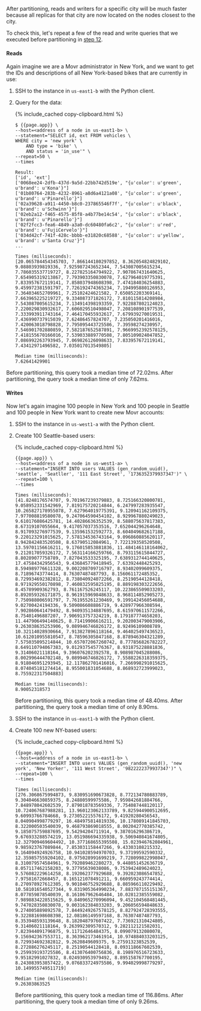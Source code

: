 After partitioning, reads and writers for a specific city will be much faster because all replicas for that city are now located on the nodes closest to the city.

To check this, let's repeat a few of the read and write queries that we executed before partitioning in [step 12](#step-12-test-performance).

#### Reads

Again imagine we are a Movr administrator in New York, and we want to get the IDs and descriptions of all New York-based bikes that are currently in use:

1. SSH to the instance in `us-east1-b` with the Python client.

1. Query for the data:

    {% include_cached copy-clipboard.html %}
    ~~~ shell
    $ {{page.app}} \
    --host=<address of a node in us-east1-b> \
    --statement="SELECT id, ext FROM vehicles \
    WHERE city = 'new york' \
        AND type = 'bike' \
        AND status = 'in_use'" \
    --repeat=50 \
    --times
    ~~~

    ~~~
    Result:
    ['id', 'ext']
    ['0068ee24-2dfb-437d-9a5d-22bb742d519e', "{u'color': u'green', u'brand': u'Kona'}"]
    ['01b80764-283b-4232-8961-a8d6a4121a08', "{u'color': u'green', u'brand': u'Pinarello'}"]
    ['02a39628-a911-4450-b8c0-237865546f7f', "{u'color': u'black', u'brand': u'Schwinn'}"]
    ['02eb2a12-f465-4575-85f8-a4b77be14c54', "{u'color': u'black', u'brand': u'Pinarello'}"]
    ['02f2fcc3-fea6-4849-a3a0-dc60480fa6c2', "{u'color': u'red', u'brand': u'FujiCervelo'}"]
    ['034d42cf-741f-428c-bbbb-e31820c68588', "{u'color': u'yellow', u'brand': u'Santa Cruz'}"]
    ...

    Times (milliseconds):
    [20.065784454345703, 7.866144180297852, 8.362054824829102, 9.08803939819336, 7.925987243652344, 7.543087005615234, 7.786035537719727, 8.227825164794922, 7.907867431640625, 7.654905319213867, 7.793903350830078, 7.627964019775391, 7.833957672119141, 7.858037948608398, 7.474184036254883, 9.459972381591797, 7.726192474365234, 7.194995880126953, 7.364034652709961, 7.25102424621582, 7.650852203369141, 7.663965225219727, 9.334087371826172, 7.810115814208984, 7.543087005615234, 7.134914398193359, 7.922887802124023, 7.220029830932617, 7.606029510498047, 7.208108901977539, 7.333993911743164, 7.464170455932617, 7.679939270019531, 7.436990737915039, 7.62486457824707, 7.235050201416016, 7.420063018798828, 7.795095443725586, 7.39598274230957, 7.546901702880859, 7.582187652587891, 7.9669952392578125, 7.418155670166016, 7.539033889770508, 7.805109024047852, 7.086992263793945, 7.069826126098633, 7.833957672119141, 7.43412971496582, 7.035017013549805]

    Median time (milliseconds):
    7.62641429901
    ~~~

Before partitioning, this query took a median time of 72.02ms. After partitioning, the query took a median time of only 7.62ms.

#### Writes

Now let's again imagine 100 people in New York and 100 people in Seattle and 100 people in New York want to create new Movr accounts:

1. SSH to the instance in `us-west1-a` with the Python client.

1. Create 100 Seattle-based users:

    {% include_cached copy-clipboard.html %}
    ~~~ shell
    {{page.app}} \
    --host=<address of a node in us-west1-a> \
    --statement="INSERT INTO users VALUES (gen_random_uuid(), 'seattle', 'Seatller', '111 East Street', '1736352379937347')" \
    --repeat=100 \
    --times
    ~~~

    ~~~
    Times (milliseconds):
    [41.8248176574707, 9.701967239379883, 8.725166320800781, 9.058952331542969, 7.819175720214844, 6.247997283935547, 10.265827178955078, 7.627964019775391, 9.120941162109375, 7.977008819580078, 9.247064590454102, 8.929967880249023, 9.610176086425781, 14.40286636352539, 8.588075637817383, 8.67319107055664, 9.417057037353516, 7.652044296264648, 8.917093276977539, 9.135961532592773, 8.604049682617188, 9.220123291015625, 7.578134536743164, 9.096860885620117, 8.942842483520508, 8.63790512084961, 7.722139358520508, 13.59701156616211, 9.176015853881836, 11.484146118164062, 9.212017059326172, 7.563114166259766, 8.793115615844727, 8.80289077758789, 7.827043533325195, 7.6389312744140625, 17.47584342956543, 9.436845779418945, 7.63392448425293, 8.594989776611328, 9.002208709716797, 8.93402099609375, 8.71896743774414, 8.76307487487793, 8.156061172485352, 8.729934692382812, 8.738040924072266, 8.25190544128418, 8.971929550170898, 7.460832595825195, 8.889198303222656, 8.45789909362793, 8.761167526245117, 10.223865509033203, 8.892059326171875, 8.961915969848633, 8.968114852905273, 7.750988006591797, 7.761955261230469, 9.199142456054688, 9.02700424194336, 9.509086608886719, 9.428977966308594, 7.902860641479492, 8.940935134887695, 8.615970611572266, 8.75401496887207, 7.906913757324219, 8.179187774658203, 11.447906494140625, 8.71419906616211, 9.202003479003906, 9.263038635253906, 9.089946746826172, 8.92496109008789, 10.32114028930664, 7.913827896118164, 9.464025497436523, 10.612010955810547, 8.78596305847168, 8.878946304321289, 7.575035095214844, 10.657072067260742, 8.777856826782227, 8.649110794067383, 9.012937545776367, 8.931875228881836, 9.31406021118164, 9.396076202392578, 8.908987045288086, 8.002996444702148, 9.089946746826172, 7.5588226318359375, 8.918046951293945, 12.117862701416016, 7.266998291015625, 8.074045181274414, 8.955001831054688, 8.868932723999023, 8.755922317504883]

    Median time (milliseconds):
    8.90052318573
    ~~~

    Before partitioning, this query took a median time of 48.40ms. After partitioning, the query took a median time of only 8.90ms.

1. SSH to the instance in `us-east1-b` with the Python client.

1. Create 100 new NY-based users:

    {% include_cached copy-clipboard.html %}
    ~~~ shell
    {{page.app}} \
    --host=<address of a node in us-east1-b> \
    --statement="INSERT INTO users VALUES (gen_random_uuid(), 'new york', 'New Yorker', '111 West Street', '9822222379937347')" \
    --repeat=100 \
    --times
    ~~~

    ~~~
    Times (milliseconds):
    [276.3068675994873, 9.830951690673828, 8.772134780883789, 9.304046630859375, 8.24880599975586, 7.959842681884766, 7.848978042602539, 7.879018783569336, 7.754087448120117, 10.724067687988281, 13.960123062133789, 9.825944900512695, 9.60993766784668, 9.273052215576172, 9.41920280456543, 8.040904998779297, 16.484975814819336, 10.178089141845703, 8.322000503540039, 9.468793869018555, 8.002042770385742, 9.185075759887695, 9.54294204711914, 9.387016296386719, 9.676933288574219, 13.051986694335938, 9.506940841674805, 12.327909469604492, 10.377168655395508, 15.023946762084961, 9.985923767089844, 7.853031158447266, 9.43303108215332, 9.164094924926758, 10.941028594970703, 9.37199592590332, 12.359857559204102, 8.975028991699219, 7.728099822998047, 8.310079574584961, 9.792089462280273, 9.448051452636719, 8.057117462158203, 9.37795639038086, 9.753942489624023, 9.576082229614258, 8.192062377929688, 9.392023086547852, 7.97581672668457, 8.165121078491211, 9.660959243774414, 8.270978927612305, 9.901046752929688, 8.085966110229492, 10.581016540527344, 9.831905364990234, 7.883787155151367, 8.077859878540039, 8.161067962646484, 10.02812385559082, 7.9898834228515625, 9.840965270996094, 9.452104568481445, 9.747028350830078, 9.003162384033203, 9.206056594848633, 9.274005889892578, 7.8449249267578125, 8.827924728393555, 9.322881698608398, 12.08186149597168, 8.76307487487793, 8.353948593139648, 8.182048797607422, 7.736921310424805, 9.31406021118164, 9.263992309570312, 9.282112121582031, 7.823944091796875, 9.11712646484375, 8.099079132080078, 9.156942367553711, 8.363962173461914, 10.974884033203125, 8.729934692382812, 9.2620849609375, 9.27591323852539, 8.272886276245117, 8.25190544128418, 8.093118667602539, 9.259939193725586, 8.413076400756836, 8.198976516723633, 9.95182991027832, 8.024930953979492, 8.895158767700195, 8.243083953857422, 9.076833724975586, 9.994029998779297, 10.149955749511719]

    Median time (milliseconds):
    9.26303863525
    ~~~

    Before partitioning, this query took a median time of 116.86ms. After partitioning, the query took a median time of only 9.26ms.
